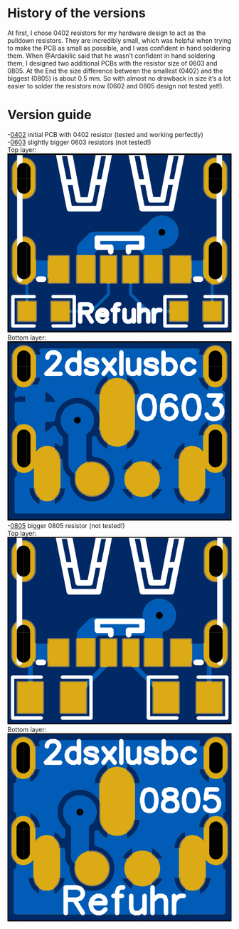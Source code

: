 # History of the versions 
At first, I chose 0402 resistors for my hardware design to act as the pulldown resistors. They are incredibly small, which was helpful when trying to make the PCB as small as possible, and I was confident in hand soldering them. When @Ardakilic said that he wasn’t confident in hand soldering them, I designed two additional PCBs with the resistor size of 0603 and 0805. At the End the size difference between the smallest (0402) and the biggest (0805) is about 0.5 mm. So with almost no drawback in size it’s a lot easier to solder the resistors now (0602 and 0805 design not tested yet!).  

# Version guide  
-[0402](0402) initial PCB with 0402 resistor (tested and working perfectly)  
-[0603](0603) slightly bigger 0603 resistors (not tested!)  
Top layer:  
![0603 top layer](../images/0603-top.png)  
Bottom layer:  
![0603 bottom layer](../images/0603-bottom.png)  
-[0805](0805) bigger 0805 resistor (not tested!)  
Top layer:
![0805 top layer](../images/0805-top.png)  
Bottom layer:  
![0805 bottom layer](../images/0805-bottom.png)  